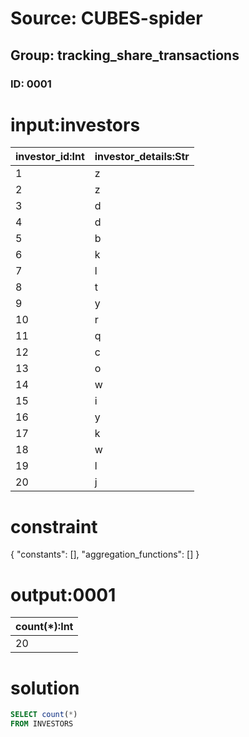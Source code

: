 # Source: CUBES-spider
## Group: tracking_share_transactions
### ID: 0001

# input:investors

| investor_id:Int | investor_details:Str |
|---|---|
| 1 | z |
| 2 | z |
| 3 | d |
| 4 | d |
| 5 | b |
| 6 | k |
| 7 | l |
| 8 | t |
| 9 | y |
| 10 | r |
| 11 | q |
| 12 | c |
| 13 | o |
| 14 | w |
| 15 | i |
| 16 | y |
| 17 | k |
| 18 | w |
| 19 | l |
| 20 | j |

# constraint

{
  "constants": [],
  "aggregation_functions": []
}

# output:0001

| count(*):Int |
|---|
| 20 |

# solution

```sql
SELECT count(*)
FROM INVESTORS
```
